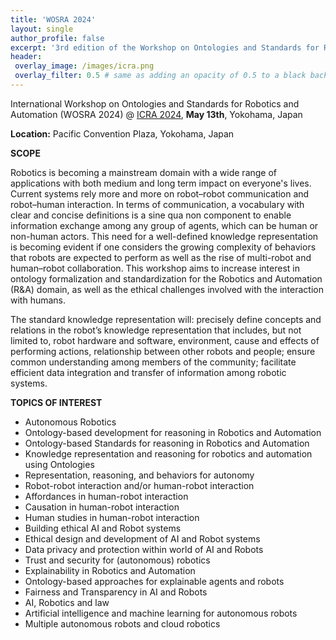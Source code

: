 ```yaml
---
title: 'WOSRA 2024'
layout: single
author_profile: false
excerpt: '3rd edition of the Workshop on Ontologies and Standards for Robotics and Automation'
header:
 overlay_image: /images/icra.png
 overlay_filter: 0.5 # same as adding an opacity of 0.5 to a black background
---
```


International Workshop on Ontologies and Standards for Robotics and Automation (WOSRA 2024) @ [ICRA 2024](https://2024.ieee-icra.org/index.html), **May 13th**, Yokohama, Japan


**Location:** Pacific Convention Plaza, Yokohama, Japan



**SCOPE**

Robotics is becoming a mainstream domain with a wide range of applications with both medium and long term impact on everyone's lives. Current systems rely more and more on robot–robot communication and robot–human interaction. In terms of communication, a vocabulary with clear and concise definitions is a sine qua non component to enable information exchange among any group of agents, which can be human or non-human actors. This need for a well-defined knowledge representation is becoming evident if one considers the growing complexity of behaviors that robots are expected to perform as well as the rise of multi-robot and human–robot collaboration. This workshop aims to increase interest in ontology formalization and standardization for the Robotics and Automation (R&A) domain, as well as the ethical challenges involved with the interaction with humans. 

The standard knowledge representation will: precisely define concepts and relations in the robot’s knowledge representation that includes, but not limited to, robot hardware and software, environment, cause and effects of performing actions, relationship between other robots and people; ensure common understanding among members of the community; facilitate efficient data integration and transfer of information among robotic systems.




<!--
**IMPORTANT DATES**

- Submission deadline: **April 9 (extended)**
- Notification: **April 30**
- Camera ready: **May 16** (details on 'Accepted papers' page)
- Workshop: **June 2**


**CALL FOR PAPERS**

Participants are invited to submit demo papers of upto **2 pages + n pages for references**, or short papers of upto **4+n pages** (IEEE format) for oral presentation in person at ICRA in London. Contributions shall be submitted through the EasyChair conference system on this [submission link](https://easychair.org/conferences/?conf=wosra2023). They will be peer-reviewed (single-blind) and published on our website with the permission of authors, who will be invited to submit a journal article to a special issue. Details about the special issue will be announced after the workshop. Submissions shall focus on **previous or ongoing** research, **use cases** of ontologies for robotics, or **new projects** on ontologies, including but not limited to, the following topics:

-->

**TOPICS OF INTEREST**
- Autonomous Robotics
- Ontology-based development for reasoning in Robotics and Automation
- Ontology-based Standards for reasoning in Robotics and Automation
- Knowledge representation and reasoning for robotics and automation using Ontologies
- Representation, reasoning, and behaviors for autonomy
- Robot-robot interaction and/or human-robot interaction
- Affordances in human-robot interaction
- Causation in human-robot interaction
- Human studies in human-robot interaction
- Building ethical AI and Robot systems
- Ethical design and development of AI and Robot systems
- Data privacy and protection within world of AI and Robots
- Trust and security for (autonomous) robotics
- Explainability in Robotics and Automation
- Ontology-based approaches for explainable agents and robots
- Fairness and Transparency in AI and Robots
- AI, Robotics and law
- Artificial intelligence and machine learning for autonomous robots
- Multiple autonomous robots and cloud robotics


	

<!--
**WORKSHOP CO-CHAIRS (alphabetical order)**

- Daniel Beßler, Institute for Artificial Intelligence, University of Bremen, Germany
- Julita Bermejo-Alonso, Autonomous Systems Laboratory, Universidad Politécnica de Madrid, Spain
- Paulo J.S. Gonçalves, IDMEC - Center of Intelligent Systems, University of Lisbon/ Instituto Politécnico de Castelo Branco, Portugal
- Howard Li, University of New Brunswick, New Brunswick, Canada
- Alberto Olivares-Alarcos, Institut de Robòtica i Informàtica Industrial, CSIC-UPC, Spain
-->


